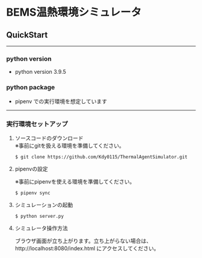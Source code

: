 # BEMS温熱環境シミュレータ
## QuickStart
----------------------------

### python version
* python version 3.9.5


### python package
* pipenv での実行環境を想定しています

----------------------------
### 実行環境セットアップ
1. ソースコードのダウンロード   
   ※事前にgitを扱える環境を準備してください。
   ```
   $ git clone https://github.com/Kdy0115/ThermalAgentSimulator.git
   ```
2. pipenvの設定
   
   ※事前にpipenvを使える環境を準備してください。
   ```
   $ pipenv sync
   ```
3. シミュレーションの起動
   ```
   $ python server.py
   ```
4. シミュレータ操作方法
   

   ブラウザ画面が立ち上がります。立ち上がらない場合は、http://localhost:8080/index.html にアクセスしてください。

   
